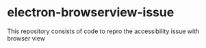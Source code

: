 # electron-browserview-issue
This repository consists of code to repro the accessibility issue with browser view
